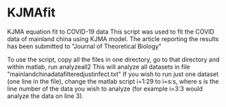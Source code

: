 # KJMAfit
KJMA equation fit to COVID-19 data
This script was used to fit the COVID data of mainland china using KJMA model. The article reporting the results has been submitted to
"Journal of Theoretical Biology"

To use the script, copy all the files in one directory, go to that directory and within matlab, run analyzeall2
This will analyze all datasets in file "mainlandchinadatafilteredjustinfect.txt"
If you wish to run just one dataset (one line in the file), change the matlab script i=1:29 to i=s:s, where s is the 
line number of the data you wish to analyze (for example i=3:3 would analyze the data on line 3).
